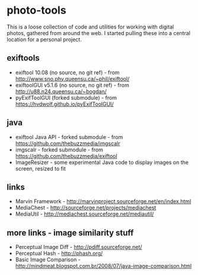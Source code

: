 # photo-tools
This is a loose collection of code and utilities for working with digital photos, gathered from around the web.
I started pulling these into a central location for a personal project.

## exiftools
- exiftool 10.08 (no source, no git ref) - from http://www.sno.phy.queensu.ca/~phil/exiftool/
- exiftoolGUI v5.1.6 (no source, no git ref) - from http://u88.n24.queensu.ca/~bogdan/
- pyExifToolGUI (forked submodule) - from https://hvdwolf.github.io/pyExifToolGUI/

## java
- exiftool Java API - forked submodule - from https://github.com/thebuzzmedia/imgscalr
- imgscalr - forked submodule - from https://github.com/thebuzzmedia/exiftool
- ImageResizer - some experimental Java code to display images on the screen, resized to fit

## links
- Marvin Framework - http://marvinproject.sourceforge.net/en/index.html
- MediaChest - http://sourceforge.net/projects/mediachest
- MediaUtil - http://mediachest.sourceforge.net/mediautil/

## more links - image similarity stuff
- Perceptual Image Diff - http://pdiff.sourceforge.net/
- Perceptual Hash - http://phash.org/
- Basic Image Comparison - http://mindmeat.blogspot.com.br/2008/07/java-image-comparison.html
